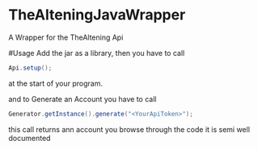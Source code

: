 # TheAlteningJavaWrapper
A Wrapper for the TheAltening Api

#Usage
Add the jar as a library, then you have to call 
```Java
Api.setup();
``` 
at the start of your program.

and to Generate an Account you have to call 
```Java
Generator.getInstance().generate("<YourApiToken>");
``` 
this call returns ann account you browse through the code it is semi well documented
